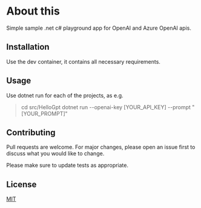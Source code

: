 # About this

Simple sample .net c# playground app for OpenAI and Azure OpenAI apis.

## Installation

Use the dev container, it contains all necessary requirements.

## Usage

Use dotnet run for each of the projects, as e.g.

> cd src/HelloGpt
> dotnet run --openai-key [YOUR_API_KEY] --prompt "[YOUR_PROMPT]"

## Contributing

Pull requests are welcome. For major changes, please open an issue first
to discuss what you would like to change.

Please make sure to update tests as appropriate.

## License

[MIT](https://choosealicense.com/licenses/mit/)